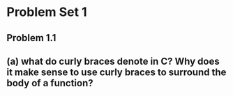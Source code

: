 # Problem Set 1

## Problem 1.1
(a) what do curly braces denote in C? Why does it make sense to use curly braces to surround the body of a function?
- 
